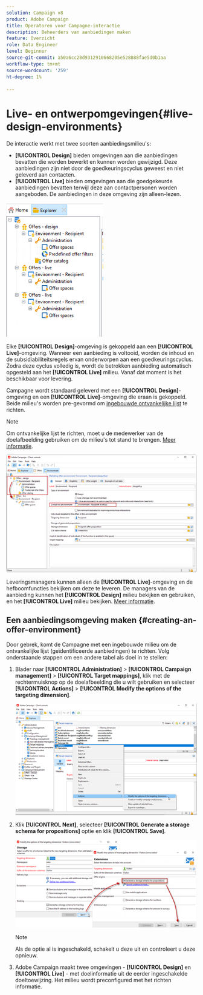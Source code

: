 ```yaml
---
solution: Campaign v8
product: Adobe Campaign
title: Operatoren voor Campagne-interactie
description: Beheerders van aanbiedingen maken
feature: Overzicht
role: Data Engineer
level: Beginner
source-git-commit: a50a6cc28d9312910668205e528888fae5d0b1aa
workflow-type: tm+mt
source-wordcount: '259'
ht-degree: 1%

---
```


# Live- en ontwerpomgevingen{#live-design-environments}

De interactie werkt met twee soorten aanbiedingsmilieu&#39;s:

* **[!UICONTROL Design]** bieden omgevingen aan die aanbiedingen bevatten die worden bewerkt en kunnen worden gewijzigd. Deze aanbiedingen zijn niet door de goedkeuringscyclus geweest en niet geleverd aan contacten.
* **[!UICONTROL Live]** bieden omgevingen aan die goedgekeurde aanbiedingen bevatten terwijl deze aan contactpersonen worden aangeboden. De aanbiedingen in deze omgeving zijn alleen-lezen.

![](assets/offer_environments_overview_001.png)

Elke **[!UICONTROL Design]**-omgeving is gekoppeld aan een **[!UICONTROL Live]**-omgeving. Wanneer een aanbieding is voltooid, worden de inhoud en de subsidiabiliteitsregels ervan onderworpen aan een goedkeuringscyclus. Zodra deze cyclus volledig is, wordt de betrokken aanbieding automatisch opgesteld aan het **[!UICONTROL Live]** milieu. Vanaf dat moment is het beschikbaar voor levering.

Campagne wordt standaard geleverd met een **[!UICONTROL Design]**-omgeving en een **[!UICONTROL Live]**-omgeving die eraan is gekoppeld. Beide milieu&#39;s worden pre-gevormd om [ingebouwde ontvankelijke lijst](../dev/datamodel.md#ootb-profiles) te richten.

>[!NOTE]
>
>Om ontvankelijke lijst te richten, moet u de medewerker van de doelafbeelding gebruiken om de milieu&#39;s tot stand te brengen. [Meer informatie](#creating-an-offer-environment).

![](assets/offer_environments_overview_002.png)

Leveringsmanagers kunnen alleen de **[!UICONTROL Live]**-omgeving en de hefboomfuncties bekijken om deze te leveren. De managers van de aanbieding kunnen het **[!UICONTROL Design]** milieu bekijken en gebruiken, en het **[!UICONTROL Live]** milieu bekijken. [Meer informatie](interaction-operators.md).

## Een aanbiedingsomgeving maken {#creating-an-offer-environment}

Door gebrek, komt de Campagne met een ingebouwde milieu om de ontvankelijke lijst (geïdentificeerde aanbiedingen) te richten. Volg onderstaande stappen om een andere tabel als doel in te stellen:

1. Blader naar **[!UICONTROL Administration]** > **[!UICONTROL Campaign management]** > **[!UICONTROL Target mappings]**, klik met de rechtermuisknop op de doelafbeelding die u wilt gebruiken en selecteer **[!UICONTROL Actions]** > **[!UICONTROL Modify the options of the targeting dimension]**.

   ![](assets/offer_env_anonymous_001.png)

1. Klik **[!UICONTROL Next]**, selecteer **[!UICONTROL Generate a storage schema for propositions]** optie en klik **[!UICONTROL Save]**.

   ![](assets/offer_env_anonymous_002.png)

   >[!NOTE]
   >
   >Als de optie al is ingeschakeld, schakelt u deze uit en controleert u deze opnieuw.

1. Adobe Campaign maakt twee omgevingen - **[!UICONTROL Design]** en **[!UICONTROL Live]** - met doelinformatie uit de eerder ingeschakelde doeltoewijzing. Het milieu wordt preconfigured met het richten informatie.
